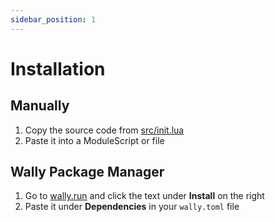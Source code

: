 ```yaml
---
sidebar_position: 1
---
```


# Installation

## Manually

1. Copy the source code from [src/init.lua](https://github.com/Data-Oriented-House/TableValue/blob/main/src/init.lua)
2. Paste it into a ModuleScript or file

## Wally Package Manager
1. Go to [wally.run](https://wally.run/package/data-oriented-house/tablevalue) and click the text under **Install** on the right
2. Paste it under **Dependencies** in your `wally.toml` file